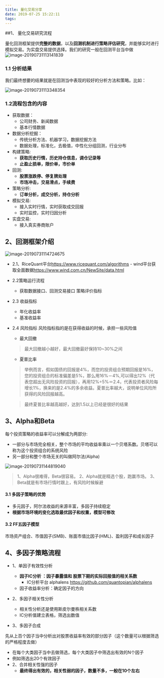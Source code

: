 ```yaml
---
title: 量化交易分享
date: 2019-07-25 15:22:11
tags:
---
```


##1、 量化交易研究流程

量化回测框架提供**完整的数据**，以及**回测机制进行策略评估研究**，并能够实时进行模拟交易。为实盘交易提供选择。我们的研究一般在回测平台当中做![image-20190731113141839](/var/folders/9p/3h_x8m915fs3g0bmfc9p0s900000gn/T/abnerworks.Typora/image-20190731113141839.png)

### 1.1 分析结果

我们最终想要的结果就是在回测当中表现的较好的分析方法和策略。比如：

![image-20190731113348354](/var/folders/9p/3h_x8m915fs3g0bmfc9p0s900000gn/T/abnerworks.Typora/image-20190731113348354.png)

### 1.2流程包含的内容
- 获取数据：
  - 公司财务、新闻数据
  - 基本行情数据
- 数据分析挖掘：
  - 传统分析方法、机器学习，数据挖掘方法
  - 数据处理，标准化，去极值，中性化分组回测，行业分布
- 构建策略:
  - **获取历史行情，历史持仓信息，调仓记录等**
  - **止盈止损单，限价单，市价单**
- 回测:
  - **股票涨跌停、停复牌处理**
  - **市场冲击，交易滑点，手续费**
- 策略分析:
  - **订单分析，成交分析，持仓分析**
- 模拟交易:
  - 接入实时行情，实时获取成交回报
  - 实时监控，实时归因分析
- 实盘交易:
  - 接入真实券商账户

## 2、回测框架介绍

![image-20190731114724675](/var/folders/9p/3h_x8m915fs3g0bmfc9p0s900000gn/T/abnerworks.Typora/image-20190731114724675.png)
  -  2.1、RiceQuant平台<https://www.ricequant.com/algorithms> 
    -  wind平台获取全面数据<https://www.wind.com.cn/NewSite/data.html>

 - 2.2策略运行流程
    - 获取数据接口、回测交易接口
    	 策略评价指标	

- 2.3 收益指标
  - 年化收益率
  - 基准收益率

- 2.4 风险指标
  风险指标指的是在获得收益的时候，承担一些风险值
  - 最大回撤
  > 最大回撤越小越好，最大回撤最好保持10~30%之间
  - 夏普比率
  >举例而言，假如国债的回报是4%，而您的投资组合预期回报是16%，您的投资组合的标准偏差是5%，那么用16%－4%,可以得出12%（代表您超出无风险投资的回报），再用12%÷5%＝2.4，代表投资者风险每增长1%，换来的是2.4%的多余收益。夏普比率越大，说明单位风险所获得的风险回报越高。

  >最终夏普比率越高越好，达到1.5以上已经是很好的结果


## 3、Alpha和Beta

每个投资策略的收益率可以分解成为两部分:
- 一部分与市场完全相关，整个市场的平均收益率乘以一个贝塔系数。贝塔可以称为这个投资组合的系统风险
- 另一部分和整个市场无关的叫做阿尔法(Alpha)

![image-20190731144819040](/var/folders/9p/3h_x8m915fs3g0bmfc9p0s900000gn/T/abnerworks.Typora/image-20190731144819040.png)

> 1、Alpha很难得，Beta很容易。
> 2、Alpha就是精选个股，跑赢市场。
> 3、Beta就是有市场行情时跟上，有风险时候躲避

#### 3.1 多因子策略的优势
- 多元因子，阿尔法收益的来源丰富，多因子持续稳定
- **根据市场环境的变化选取最优因子和权重，模型可修改**

#### 3.2  FF五因子模型
市场资产组合、市值因子(SMB)、账面市值比因子(HML)、盈利因子和成长因子

## 4、多因子策略流程

- 1、单因子有效性分析
  - **因子IC分析 ：因子暴露值和 股票下期的实际回报值的相关系数**
    - IC分析平台 alphalens <https://github.com/quantopian/alphalens>
  - 因子收益率分析：确定因子的方向
  
- 2、多因子相关性分析
  - 相关性分析还是使用斯皮尔曼秩相关系数
  - IC分析值建立表格，筛选出数值
- 3、多因子合成

先从上百个因子当中分析出对股票收益率有效的部分因子（这个数量可以根据筛选的严格程度去做）
- 在每个大类因子当中去做筛选，每个大类因子中筛选出有效的N个因子
- 例如筛选出20个有效因子
- 2、合并相关性强的因子
  - **最终得出有效的，相关性弱的因子，数量不多，一般在10个左右**